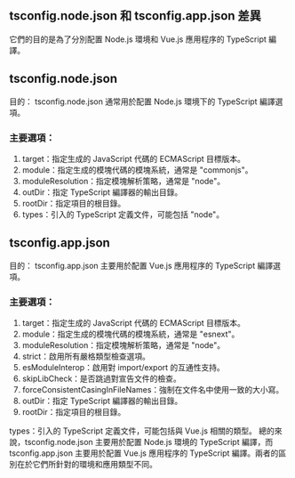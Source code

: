 ## tsconfig.node.json 和 tsconfig.app.json 差異
它們的目的是為了分別配置 Node.js 環境和 Vue.js 應用程序的 TypeScript 編譯。

## tsconfig.node.json
目的： tsconfig.node.json 通常用於配置 Node.js 環境下的 TypeScript 編譯選項。

### 主要選項：

1. target：指定生成的 JavaScript 代碼的 ECMAScript 目標版本。
1. module：指定生成的模塊代碼的模塊系統，通常是 "commonjs"。
1. moduleResolution：指定模塊解析策略，通常是 "node"。
1. outDir：指定 TypeScript 編譯器的輸出目錄。
1. rootDir：指定項目的根目錄。
1. types：引入的 TypeScript 定義文件，可能包括 "node"。

## tsconfig.app.json
目的： tsconfig.app.json 主要用於配置 Vue.js 應用程序的 TypeScript 編譯選項。

### 主要選項：

1. target：指定生成的 JavaScript 代碼的 ECMAScript 目標版本。
1. module：指定生成的模塊代碼的模塊系統，通常是 "esnext"。
1. moduleResolution：指定模塊解析策略，通常是 "node"。
1. strict：啟用所有嚴格類型檢查選項。
1. esModuleInterop：啟用對 import/export 的互通性支持。
1. skipLibCheck：是否跳過對宣告文件的檢查。
1. forceConsistentCasingInFileNames：強制在文件名中使用一致的大小寫。
1. outDir：指定 TypeScript 編譯器的輸出目錄。
1. rootDir：指定項目的根目錄。

types：引入的 TypeScript 定義文件，可能包括與 Vue.js 相關的類型。
總的來說，tsconfig.node.json 主要用於配置 Node.js 環境的 TypeScript 編譯，而 tsconfig.app.json 主要用於配置 Vue.js 應用程序的 TypeScript 編譯。兩者的區別在於它們所針對的環境和應用類型不同。






